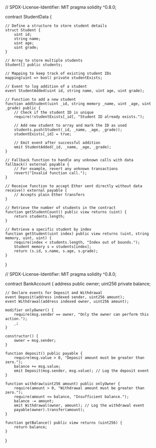 // SPDX-License-Identifier: MIT
pragma solidity ^0.8.0;

contract StudentData {
    
    // Define a structure to store student details
    struct Student {
        uint id;
        string name;
        uint age;
        uint grade;
    }

    // Array to store multiple students
    Student[] public students;

    // Mapping to keep track of existing student IDs
    mapping(uint => bool) private studentExists;

    // Event to log addition of a student
    event StudentAdded(uint id, string name, uint age, uint grade);

    // Function to add a new student
    function addStudent(uint _id, string memory _name, uint _age, uint _grade) public {
        // Check if the student ID is unique
        require(!studentExists[_id], "Student ID already exists.");
        
        // Add new student to array and mark the ID as used
        students.push(Student(_id, _name, _age, _grade));
        studentExists[_id] = true;

        // Emit event after successful addition
        emit StudentAdded(_id, _name, _age, _grade);
    }

    // Fallback function to handle any unknown calls with data
    fallback() external payable {
        // For example, revert any unknown transactions
        revert("Invalid function call.");
    }

    // Receive function to accept Ether sent directly without data
    receive() external payable {
        // Accepts plain Ether transfers
    }

    // Retrieve the number of students in the contract
    function getStudentCount() public view returns (uint) {
        return students.length;
    }

    // Retrieve a specific student by index
    function getStudent(uint index) public view returns (uint, string memory, uint, uint) {
        require(index < students.length, "Index out of bounds.");
        Student memory s = students[index];
        return (s.id, s.name, s.age, s.grade);
    }
}





// SPDX-License-Identifier: MIT
pragma solidity ^0.8.0;

contract BankAccount {
    address public owner;
    uint256 private balance;

    // Declare events for Deposit and Withdrawal
    event Deposit(address indexed sender, uint256 amount);
    event Withdrawal(address indexed owner, uint256 amount);

    modifier onlyOwner() {
        require(msg.sender == owner, "Only the owner can perform this action.");
        _;
    }

    constructor() {
        owner = msg.sender;
    }

    function deposit() public payable {
        require(msg.value > 0, "Deposit amount must be greater than zero.");
        balance += msg.value;
        emit Deposit(msg.sender, msg.value); // Log the deposit event
    }

    function withdraw(uint256 amount) public onlyOwner {
        require(amount > 0, "Withdrawal amount must be greater than zero.");
        require(amount <= balance, "Insufficient balance.");
        balance -= amount;
        emit Withdrawal(owner, amount); // Log the withdrawal event
        payable(owner).transfer(amount);
    }

    function getBalance() public view returns (uint256) {
        return balance;
    }
}
